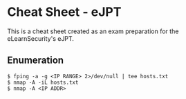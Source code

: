 # Cheat Sheet - eJPT

This is a cheat sheet created as an exam preparation for the eLearnSecurity's eJPT. 

## Enumeration

```
$ fping -a -g <IP RANGE> 2>/dev/null | tee hosts.txt
$ nmap -A -iL hosts.txt
$ nmap -A <IP ADDR>
```
